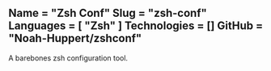 Name = "Zsh Conf"
Slug = "zsh-conf"
Languages = [ "Zsh" ]
Technologies = []
GitHub = "Noah-Huppert/zshconf"
---
A barebones zsh configuration tool.
